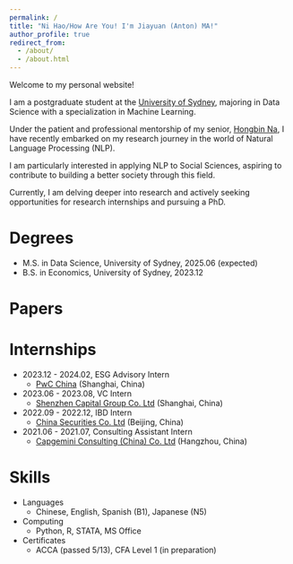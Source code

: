 ```yaml
---
permalink: /
title: "Ni Hao/How Are You! I'm Jiayuan (Anton) MA!"
author_profile: true
redirect_from: 
  - /about/
  - /about.html
---
```

Welcome to my personal website!

I am a postgraduate student at the [University of Sydney](https://www.sydney.edu.au/), 
majoring in Data Science with a specialization in Machine Learning.

Under the patient and professional mentorship of my senior, [Hongbin Na](https://hongbin-ze.github.io/), 
I have recently embarked on my research journey in the world of Natural Language Processing (NLP). 

I am particularly interested in applying NLP to Social Sciences, 
aspiring to contribute to building a better society through this field.

Currently, I am delving deeper into research 
and actively seeking opportunities for research internships and pursuing a PhD.

# Degrees
* M.S. in Data Science, University of Sydney, 2025.06 (expected)
* B.S. in Economics, University of Sydney, 2023.12

# Papers

# Internships
* 2023.12 - 2024.02, ESG Advisory Intern
  * [PwC China](https://www.pwccn.com/en.html) (Shanghai, China)
* 2023.06 - 2023.08, VC Intern
  * [Shenzhen Capital Group Co. Ltd](https://www.szvc.com.cn/en) (Shanghai, China)
* 2022.09 - 2022.12, IBD Intern
  * [China Securities Co. Ltd](https://www.group.citic/en/) (Beijing, China)
* 2021.06 - 2021.07, Consulting Assistant Intern
  * [Capgemini Consulting (China) Co. Ltd](https://www.capgemini.com/cn-zh) (Hangzhou, China)

# Skills
* Languages
  * Chinese, English, Spanish (B1), Japanese (N5)
* Computing
  * Python, R, STATA, MS Office
* Certificates
  * ACCA (passed 5/13), CFA Level 1 (in preparation)